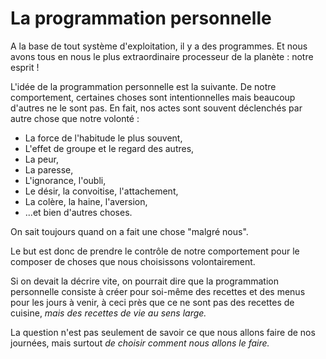 


# La programmation personnelle

A la base de tout système d'exploitation, il y a des programmes. Et nous avons tous en nous le plus extraordinaire processeur de la planète : notre esprit !

L'idée de la programmation personnelle est la suivante. De notre comportement, certaines choses sont intentionnelles mais beaucoup d'autres ne le sont pas. En fait, nos actes sont souvent déclenchés par autre chose que notre volonté :

- La force de l'habitude le plus souvent,
- L'effet de groupe et le regard des autres,
- La peur,
- La paresse,
- L'ignorance, l'oubli,
- Le désir, la convoitise, l'attachement,
- La colère, la haine, l'aversion,
- ...et bien d'autres choses.

On sait toujours quand on a fait une chose "malgré nous".

Le but est donc de prendre le contrôle de notre comportement pour le composer de choses que nous choisissons volontairement.

Si on devait la décrire vite, on pourrait dire que la programmation personnelle consiste à créer pour soi-même des recettes et des menus pour les jours à venir, à ceci près que ce ne sont pas des recettes de cuisine, *mais des recettes de vie au sens large.*

La question n'est pas seulement de savoir ce que nous allons faire de nos journées, mais surtout *de choisir comment nous allons le faire.*
